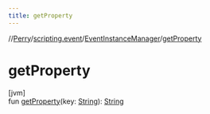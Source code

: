 ```yaml
---
title: getProperty
---
```

//[Perry](../../../index.html)/[scripting.event](../index.html)/[EventInstanceManager](index.html)/[getProperty](get-property.html)



# getProperty



[jvm]\
fun [getProperty](get-property.html)(key: [String](https://kotlinlang.org/api/latest/jvm/stdlib/kotlin/-string/index.html)): [String](https://kotlinlang.org/api/latest/jvm/stdlib/kotlin/-string/index.html)





